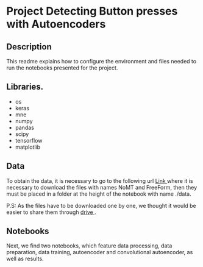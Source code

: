 # Project Detecting Button presses with Autoencoders

## Description

This readme explains how to configure the environment and files needed to run the notebooks presented for the project.

## Libraries.

- os
- keras
- mne
- numpy
- pandas
- scipy
- tensorflow
- matplotlib

## Data

To obtain the data, it is necessary to go to the following url [ Link ](https://figshare.com/collections/A_large_electroencephalographic_motor_imagery_dataset_for_electroencephalographic_brain_computer_interfaces/3917698) where it is necessary to download the files with names NoMT and FreeForm, then they must be placed in a folder at the height of the notebook with name ./data.

P.S: As the files have to be downloaded one by one, we thought it would be easier to share them through [ drive ](https://drive.google.com/file/d/1bVCRBhhZcGbQCNCX5ZCqLqlzuxAAZs-b/view?usp=share_link).

## Notebooks

Next, we find two notebooks, which feature data processing, data preparation, data training, autoencoder and convolutional autoencoder, as well as results.
